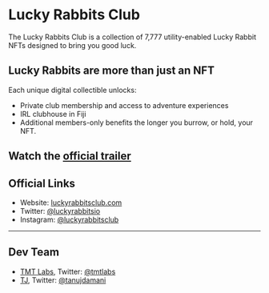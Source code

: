 # Lucky Rabbits Club

The Lucky Rabbits Club is a collection of 7,777 utility-enabled Lucky Rabbit NFTs designed to bring you good luck.

## Lucky Rabbits are more than just an NFT

Each unique digital collectible unlocks:

- Private club membership and access to adventure experiences
- IRL clubhouse in Fiji
- Additional members-only benefits the longer you burrow, or hold, your NFT.

## Watch the [official trailer](https://www.youtube.com/watch?v=5_ZRIzKyk_o)

## Official Links

- Website: [luckyrabbitsclub.com](https://www.luckyrabbitsclub.com/)
- Twitter: [@luckyrabbitsio](https://twitter.com/luckyrabbitsio)
- Instagram: [@luckyrabbitsclub](https://www.instagram.com/luckyrabbitsclub/)

---

## Dev Team

- [TMT Labs](https://tmtlabs.xyz), Twitter: [@tmtlabs](https://twitter.com/tmtlabs)
- [TJ](https://github.com/tanujdamani), Twitter: [@tanujdamani](https://twitter.com/tanujdamani)
